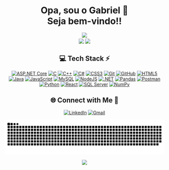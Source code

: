 <div align="center">
  <h1>Opa, sou o Gabriel 👋 </br>Seja bem-vindo!!</h1>
</div>

<!-- Stats -->
<div align="center">
  <a href="https://beacons.ai/devgabrielcoelho" target="_blank" ><img src="https://github-readme-stats.vercel.app/api?username=DevGabrielCoelho&theme=aura&hide_border=true&include_all_commits=true&count_private=true" width="55%" /></a> </br>
  <a href="https://beacons.ai/devgabrielcoelho" target="_blank" ><img src="https://github-readme-streak-stats.herokuapp.com/?user=DevGabrielCoelho&theme=aura&hide_border=true" width="50%" /></a>
  <a href="https://beacons.ai/devgabrielcoelho" target="_blank" ><img src="https://github-readme-stats.vercel.app/api/top-langs/?username=DevGabrielCoelho&theme=aura&hide_border=true&include_all_commits=true&count_private=true&layout=compact" width="36%" /></a> </br>
</div>


<!-- Tech Stack -->
<div align="center">
  
## 💻 Tech Stack ⚡
<a href="https://beacons.ai/devgabrielcoelho" target="_blank" >![ASP.NET Core](https://img.shields.io/badge/ASP.NET%20Core-512BD4?style=for-the-badge&logo=aspnetcore&logoColor=white)</a>
<a href="https://beacons.ai/devgabrielcoelho" target="_blank" >![C](https://img.shields.io/badge/c-%2300599C.svg?style=for-the-badge&logo=c&logoColor=white)</a>
<a href="https://beacons.ai/devgabrielcoelho" target="_blank" >![C++](https://img.shields.io/badge/c++-%2300599C.svg?style=for-the-badge&logo=c%2B%2B&logoColor=white)</a>
<a href="https://beacons.ai/devgabrielcoelho" target="_blank" >![C#](https://img.shields.io/badge/c%23-%2300599C.svg?style=for-the-badge&logo=c%2B%2B&logoColor=white&color=purple)</a>
<a href="https://beacons.ai/devgabrielcoelho" target="_blank" >![CSS3](https://img.shields.io/badge/css3-%231572B6.svg?style=for-the-badge&logo=css3&logoColor=white)</a>
<a href="https://beacons.ai/devgabrielcoelho" target="_blank" >![Git](https://img.shields.io/badge/git-%23F05033.svg?style=for-the-badge&logo=git&logoColor=white)</a>
<a href="https://beacons.ai/devgabrielcoelho" target="_blank" >![GitHub](https://img.shields.io/badge/github-%23121011.svg?style=for-the-badge&logo=github&logoColor=white)</a>
<a href="https://beacons.ai/devgabrielcoelho" target="_blank" >![HTML5](https://img.shields.io/badge/html5-%23E34F26.svg?style=for-the-badge&logo=html5&logoColor=white)</a>
<a href="https://beacons.ai/devgabrielcoelho" target="_blank" >![Java](https://img.shields.io/badge/java-%23ED8B00.svg?style=for-the-badge&logo=openjdk&logoColor=white)</a>
<a href="https://beacons.ai/devgabrielcoelho" target="_blank" >![JavaScript](https://img.shields.io/badge/javascript-%23323330.svg?style=for-the-badge&logo=javascript&logoColor=%23F7DF1E)</a>
<a href="https://beacons.ai/devgabrielcoelho" target="_blank" >![MySQL](https://img.shields.io/badge/mysql-4479A1.svg?style=for-the-badge&logo=mysql&logoColor=white)</a>
<a href="https://beacons.ai/devgabrielcoelho" target="_blank" >![NodeJS](https://img.shields.io/badge/node.js-6DA55F?style=for-the-badge&logo=node.js&logoColor=white)</a>
<a href="https://beacons.ai/devgabrielcoelho" target="_blank" >![.NET](https://img.shields.io/badge/.NET-512BD4?style=for-the-badge&logo=.net&logoColor=white)</a>
<a href="https://beacons.ai/devgabrielcoelho" target="_blank" >![Pandas](https://img.shields.io/badge/pandas-%23150458.svg?style=for-the-badge&logo=pandas&logoColor=white)</a>
<a href="https://beacons.ai/devgabrielcoelho" target="_blank" >![Postman](https://img.shields.io/badge/Postman-FF6C37?style=for-the-badge&logo=postman&logoColor=white)</a>
<a href="https://beacons.ai/devgabrielcoelho" target="_blank" >![Python](https://img.shields.io/badge/python-3670A0?style=for-the-badge&logo=python&logoColor=ffdd54)</a>
<a href="https://beacons.ai/devgabrielcoelho" target="_blank" >![React](https://img.shields.io/badge/react-%2320232a.svg?style=for-the-badge&logo=react&logoColor=%2361DAFB)</a>
<a href="https://beacons.ai/devgabrielcoelho" target="_blank" >![SQL Server](https://img.shields.io/badge/SQL%20Server-CC2927?style=for-the-badge&logo=microsoft-sql-server&logoColor=white)</a>
<a href="https://beacons.ai/devgabrielcoelho" target="_blank" >![NumPy](https://img.shields.io/badge/numpy-%23013243.svg?style=for-the-badge&logo=numpy&logoColor=white)</a>

</div>


<!-- Socials -->
<div align="center">
  
## 🌐 Connect with Me 🍬
[![LinkedIn](https://img.shields.io/badge/LinkedIn-%230077B5.svg?logo=linkedin&logoColor=white)](https://linkedin.com/in/DevGabrielCoelho) <a href="mailto:gabriel.coelhosousasantos.pv@gmail.com" target="_blank">
  [![Gmail](https://img.shields.io/badge/Gmail-%23D14836.svg?logo=gmail&logoColor=white)](mailto:gabriel.coelhosousasantos.pv@gmail.com)
</a>

</div>



<!-- Snake -->
<div align="center">
    
  ![snake gif](https://github.com/DevGabrielCoelho/DevGabrielCoelho/blob/output/github-snake-dark.svg)
</div>



<!-- Counter -->
<div align="center">
  
  [![](https://visitcount.itsvg.in/api?id=DevGabrielCoelho&label=Profile%20Views&color=11&icon=7&pretty=true)](https://github.com/DevGabrielCoelho)
</div>
<!--
### Opa, sou o Gabriel 👋
- 🌱 Linguagens Dominadas: <img align="center" title="C#" alt="CSharp" height="20" width="30" src="https://raw.githubusercontent.com/devicons/devicon/master/icons/csharp/csharp-original.svg"><img align="center" title="C++" alt="CPlusPlus" height="20" width="30" src="https://github.com/devicons/devicon/blob/master/icons/cplusplus/cplusplus-original.svg"><img align="center" title="MySQL" alt="MySQL" height="20" width="30" src="https://github.com/devicons/devicon/blob/master/icons/mysql/mysql-original.svg"><img align="center" title="SQLServer" alt="SQLServer" height="20" width="30" src="https://github.com/devicons/devicon/blob/master/icons/microsoftsqlserver/microsoftsqlserver-original.svg"><img align="center" title="JavaScript" alt="JavaScript" height="20" width="30" src="https://github.com/devicons/devicon/blob/master/icons/javascript/javascript-original.svg">
- 📫 Contate-me no e-mail: gabriel.coelhosousasantos.pv@gmail.com
- 😄 Pronomes: Ele/Dele
<div>
  <a href="https://beacons.ai/DevGabrielCoelho" target="_blank">
  <img height="180em" src="https://github-readme-stats.vercel.app/api?username=DevGabrielCoelho&show_icons=true&theme=shadow_blue&include_all_commits=true&count_private=true"/>
  <img height="180em" src="https://github-readme-stats.vercel.app/api/top-langs/?username=DevGabrielCoelho&layout=compact&langs_count=16&theme=shadow_blue"/>
</div>
    
**NUBsGP/NUBsGP** is a ✨ _special_ ✨ repository because its `README.md` (this file) appears on your GitHub profile.

Here are some ideas to get you started:

- 🔭 I’m currently working on ...
- 🌱 I’m currently learning ...
- 👯 I’m looking to collaborate on ...
- 🤔 I’m looking for help with ...
- 💬 Ask me about ...
- 📫 How to reach me: ...
- 😄 Pronouns: ...
- ⚡ Fun fact: ...
-->
